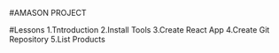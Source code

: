 #AMASON PROJECT

#Lessons
1.Tntroduction
2.Install Tools
3.Create React App
4.Create Git Repository
5.List Products
